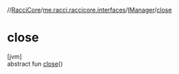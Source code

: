 //[RacciCore](../../../index.md)/[me.racci.raccicore.interfaces](../index.md)/[IManager](index.md)/[close](close.md)

# close

[jvm]\
abstract fun [close](close.md)()
